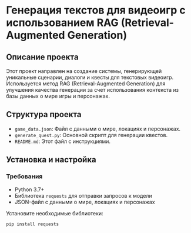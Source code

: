# Генерация текстов для видеоигр с использованием RAG (Retrieval-Augmented Generation)

## Описание проекта

Этот проект направлен на создание системы, генерирующей уникальные сценарии, диалоги и квесты для текстовых видеоигр. Используется метод RAG (Retrieval-Augmented Generation) для улучшения качества генерации за счет использования контекста из базы данных о мире игры и персонажах.

## Структура проекта

- `game_data.json`: Файл с данными о мире, локациях и персонажах.
- `generate_quest.py`: Основной скрипт для генерации квестов.
- `README.md`: Этот файл с инструкциями.

## Установка и настройка

### Требования

- Python 3.7+
- Библиотека `requests` для отправки запросов к модели
- JSON-файл с данными о мире, локациях и персонажах

Установите необходимые библиотеки:

```bash
pip install requests
